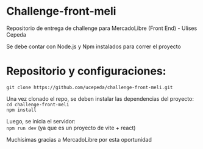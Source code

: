 # Challenge-front-meli <br>
Repositorio de entrega de challenge para MercadoLibre (Front End) - Ulises Cepeda

Se debe contar con Node.js y Npm instalados para correr el proyecto <br>

# Repositorio y configuraciones: <br>
`git clone https://github.com/ucepeda/challenge-front-meli.git`

Una vez clonado el repo, se deben instalar las dependencias del proyecto: <br>
`cd challenge-front-meli` <br>
`npm install`

Luego, se inicia el servidor: <br>
`npm run dev` (ya que es un proyecto de vite + react)


Muchisimas gracias a MercadoLibre por esta oportunidad
